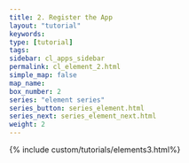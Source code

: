 ```yaml
---
title: 2. Register the App
layout: "tutorial"
keywords:
type: [tutorial]
tags:
sidebar: cl_apps_sidebar
permalink: cl_element_2.html
simple_map: false
map_name:
box_number: 2
series: "element series"
series_button: series_element.html
series_next: series_element_next.html
weight: 2
---
```

{% include custom/tutorials/elements3.html%}

